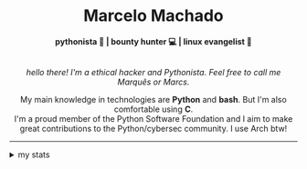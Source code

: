 <h1 align="center"> Marcelo Machado </h1> <!-- <img src="https://tryhackme-badges.s3.amazonaws.com/mmaachado.png" alt="TryHackMe"> -->
    
<div align="center">
<b>pythonista 🐍 | bounty hunter 💻 | linux evangelist 🐧</b>
<br>
<br>

<i>hello there! I'm a ethical hacker and Pythonista. Feel free to call me Marquês or Marcs.</i>

<p>

My main knowledge in technologies are **Python** and **bash**. But I'm also comfortable using **C**. <br/>
I'm a proud member of the Python Software Foundation and I aim to make great contributions to the Python/cybersec community. I use Arch btw!
</p>

</div>

---

<details closed>    
<summary>my stats</summary>

<!--START_SECTION:waka-->
**I'm a Night 🦉** 

```text
🌞 Morning    45 commits     ███░░░░░░░░░░░░░░░░░░░░░░   14.85% 
🌆 Daytime    103 commits    ████████░░░░░░░░░░░░░░░░░   33.99% 
🌃 Evening    144 commits    ████████████░░░░░░░░░░░░░   47.52% 
🌙 Night      11 commits     █░░░░░░░░░░░░░░░░░░░░░░░░   3.63%

```


📊 **This Week I Spent My Time On** 

```text
⌚︎ Time Zone: America/Sao_Paulo

💬 Programming Languages: 
Markdown                 5 hrs 12 mins       █████████████████████░░░░   84.19% 
JSON                     52 mins             ███░░░░░░░░░░░░░░░░░░░░░░   14.15% 
Other                    5 mins              ░░░░░░░░░░░░░░░░░░░░░░░░░   1.48% 
Python                   0 secs              ░░░░░░░░░░░░░░░░░░░░░░░░░   0.17% 
TOML                     0 secs              ░░░░░░░░░░░░░░░░░░░░░░░░░   0.01%

🔥 Editors: 
Obsidian                 5 hrs 12 mins       █████████████████████░░░░   84.12% 
VS Code                  58 mins             ████░░░░░░░░░░░░░░░░░░░░░   15.88%

💻 Operating System: 
Windows                  4 hrs 35 mins       ██████████████████░░░░░░░   74.15% 
Linux                    1 hr 36 mins        ██████░░░░░░░░░░░░░░░░░░░   25.85%

```


 Last Updated on 15/05/2025
<!--END_SECTION:waka-->

<!-- <div>
        <a target="_blank" rel="noopener noreferrer" href="https://github.com/mmaachado?tab=repositories"><img src="https://github-readme-stats.vercel.app/api/top-langs/?username=mmaachado&hide=html,css,swift,ruby&langs_count=6&hide_border=true&layout=compact&show_icons=true&line_height=10&theme=transparent&title_color=4a86d1&custom_title=favourite%20languages"
       alt="most used languages" align="right"></a>
     <a target="_blank" rel="noopener noreferrer" href="https://wakatime.com/@mmachado"><img width="400rem" src="https://github-readme-stats.vercel.app/api/wakatime?username=mmachado&theme=transparent&hide_border=true&hide=markdown,html,css,text,other,yaml,json,prolog,dart,docker,xml,gitconfig,TSQL&hide_title=true&line_height=50&langs_count=4&layout=default" alt="wakatime stats" align="left" /></a> 
        

</div>

 <img src="https://raw.githubusercontent.com/MicaelliMedeiros/micaellimedeiros/master/image/computer-illustration.png" min-width="400px" max-width="400px" width="400px" align="right" alt="computer-illustration.png"> -->
<!-- [![Buy me a coffee](https://img.shields.io/badge/Buy%20Me%20a%20Coffee-ffdd00?style=for-the-badge&logo=buy-me-a-coffee&logoColor=black)](https://www.buymeacoffee.com/anticodingclub) -->

</details>
